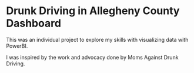 # Drunk Driving in Allegheny County Dashboard

This was an individual project to explore my skills with visualizing data with PowerBI.

I was inspired by the work and advocacy done by Moms Against Drunk Driving.
